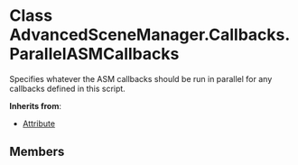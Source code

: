 <a id="Callbacks.ParallelASMCallbacks"></a>
# Class AdvancedSceneManager.Callbacks.ParallelASMCallbacks






Specifies whatever the ASM callbacks should be run in parallel for any callbacks defined in this script.



**Inherits from**:

* [Attribute](undefined.md#undefined)

## Members


[static]: https://img.shields.io/badge/-static-lightgrey (static)



